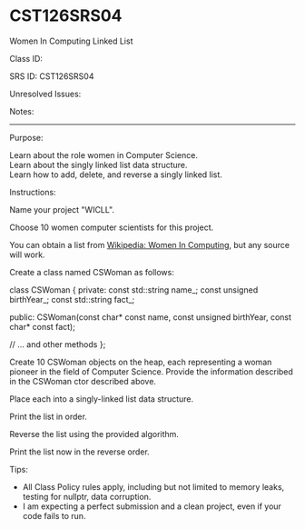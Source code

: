 # CST126SRS04  
Women In Computing Linked List  


Class ID: 

SRS ID: CST126SRS04  

Unresolved Issues:  

Notes:  

---

Purpose:  

Learn about the role women in Computer Science.  
Learn about the singly linked list data structure.  
Learn how to add, delete, and reverse a singly linked list.  

Instructions:  


Name your project "WICLL".  

Choose 10 women computer scientists for this project.  

You can obtain a list from [Wikipedia: Women In Computing](https://en.wikipedia.org/wiki/Women_in_computing), but any source will work.  

Create a class named CSWoman as follows:  

class CSWoman
{
private:
	const std::string name_;
	const unsigned birthYear_;
	const std::string fact_;

public:
	CSWoman(const char* const name, const unsigned birthYear, const char* const fact);

// ... and other methods
};  

Create 10 CSWoman objects on the heap, each representing a woman pioneer in the field of Computer Science. Provide the information described in the CSWoman ctor described above.  

Place each into a singly-linked list data structure.  

Print the list in order.  

Reverse the list using the provided algorithm.  

Print the list now in the reverse order.  

Tips:  

- All Class Policy rules apply, including but not limited to memory leaks, testing for nullptr, data corruption.  
- I am expecting a perfect submission and a clean project, even if your code fails to run.  
